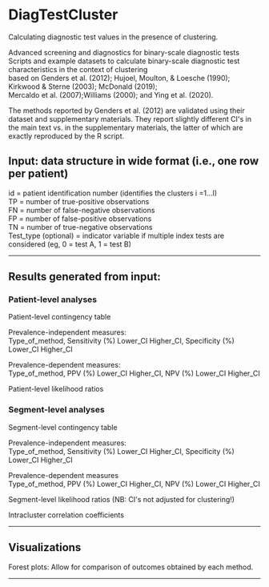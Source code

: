 # DiagTestCluster
Calculating diagnostic test values in the presence of clustering.  

Advanced screening and diagnostics for binary-scale diagnostic tests  
Scripts and example datasets to calculate binary-scale diagnostic test characteristics in the context of clustering  
based on Genders et al. (2012); Hujoel, Moulton, & Loesche (1990); Kirkwood & Sterne (2003); McDonald (2019);   
Mercaldo et al. (2007);Williams (2000); and Ying et al. (2020).

The methods reported by Genders et al. (2012) are validated using their dataset and supplementary materials. They report slightly different CI's in the main text vs. in the supplementary materials, the latter of which are exactly reproduced by the R script. 


## Input: data structure in wide format (i.e., one row per patient)  
id = patient identification number (identifies the clusters i =1…I)  
TP = number of true-positive observations  
FN = number of false-negative observations  
FP = number of false-positive observations  
TN = number of true-negative observations  
Test_type (optional) = indicator variable if multiple index tests are considered (eg, 0 = test A, 1 = test B)  

____________________________							

## Results generated from input:
### Patient-level analyses							
							
Patient-level contingency table							

Prevalence-independent measures:   	  						
	Type_of_method,	Sensitivity (%)	Lower_CI	Higher_CI,	Specificity (%)	Lower_CI	Higher_CI
												
Prevalence-dependent measures:   	  						
	Type_of_method,	PPV (%)	Lower_CI	Higher_CI,	NPV (%)	Lower_CI	Higher_CI
							
Patient-level likelihood ratios							
							
### Segment-level analyses							
							
Segment-level contingency table							
							
Prevalence-independent measures:	     						
	Type_of_method,	Sensitivity (%)	Lower_CI	Higher_CI,	Specificity (%)	Lower_CI	Higher_CI

Prevalence-dependent measures	     						
	Type_of_method,	PPV (%)	Lower_CI	Higher_CI,	NPV (%)	Lower_CI	Higher_CI
							
Segment-level likelihood ratios (NB: CI's not adjusted for clustering!)							

Intracluster correlation coefficients	

____________________________

## Visualizations
Forest plots: Allow for comparison of outcomes obtained by each method. 
____________________________						


